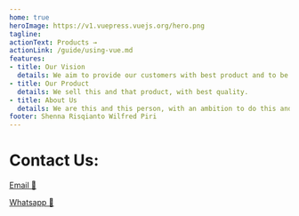 ```yaml
---
home: true
heroImage: https://v1.vuepress.vuejs.org/hero.png
tagline: 
actionText: Products →
actionLink: /guide/using-vue.md
features:
- title: Our Vision
  details: We aim to provide our customers with best product and to be able to work together with our supplier. 
- title: Our Product
  details: We sell this and that product, with best quality.
- title: About Us
  details: We are this and this person, with an ambition to do this and that.
footer: Shenna Risqianto Wilfred Piri
---
```

# Contact Us:

[Email 📧](mailto:shennawew@outlook.com)

[Whatsapp 💬](https://wa.me/4915257523364)
